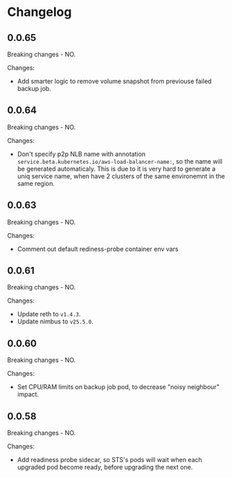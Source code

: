 # Changelog

## 0.0.65
  Breaking changes - NO.

Changes:
- Add smarter logic to remove volume snapshot from previouse failed backup job.

## 0.0.64
  Breaking changes - NO.

Changes:
- Don't specify p2p NLB name with annotation `service.beta.kubernetes.io/aws-load-balancer-name:`, so the name will be generated automaticaly. This is due to it is very hard to generate a uniq service name, when have 2 clusters of the same environemnt in the same region.

## 0.0.63
  Breaking changes - NO.

Changes:
- Comment out default rediness-probe container env vars
## 0.0.61
  Breaking changes - NO.

Changes:
- Update reth to `v1.4.3`.
- Update nimbus to `v25.5.0`.

## 0.0.60
  Breaking changes - NO.

Changes:
- Set CPU/RAM limits on backup job pod, to decrease "noisy neighbour" impact.

## 0.0.58
  Breaking changes - NO.

Changes:
- Add readiness probe sidecar, so STS's pods will wait when each upgraded pod become ready, before upgrading the next one.

